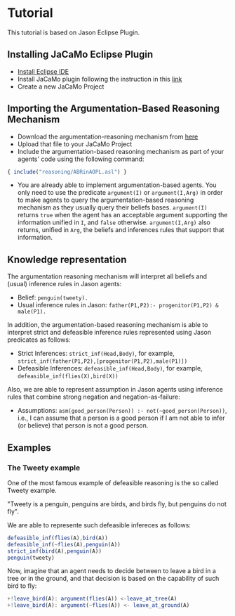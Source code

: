 # Tutorial

This tutorial is based on Jason Eclipse Plugin. 

## Installing JaCaMo Eclipse Plugin
- [Install Eclipse IDE](https://www.eclipse.org/downloads/)
- Install JaCaMo plugin following the instruction in this [link](http://jacamo.sourceforge.net/eclipseplugin/tutorial/)
- Create a new JaCaMo Project 


## Importing the Argumentation-Based Reasoning Mechanism

- Download the argumentation-reasoning mechanism from [here](../ABRinAOPL/src/reasonig/arb.asl)
- Upload that file to your JaCaMo Project
- Include the argumentation-based reasoning mechanism as part of your agents' code using the following command:

```javascript
{ include("reasoning/ABRinAOPL.asl") }
```
- You are already able to implement argumentation-based agents. You only need to use the predicate `argument(I)` or `argument(I,Arg)` in order to make agents to query the argumentation-based reasoning mechanism as they usually query their beliefs bases. `argument(I)` returns `true` when the agent has an acceptable argument supporting the information unified in `I`, and `false` otherwise. `argument(I,Arg)` also returns, unified in `Arg`, the beliefs and inferences rules that support that information.

## Knowledge representation

The argumentation reasoning mechanism will interpret all beliefs and (usual) inference rules in Jason agents:
- Belief: `penguin(tweety).`
- Usual inference rules in Jason: `father(P1,P2):- progenitor(P1,P2) & male(P1).`

In addition, the argumentation-based reasoning mechanism is able to interpret strict and defeasible inference rules represented using Jason predicates as follows:
- Strict Inferences: `strict_inf(Head,Body)`, for example, `strict_inf(father(P1,P2),[progenitor(P1,P2),male(P1)])`
- Defeasible Inferences: `defeasible_inf(Head,Body)`, for example, `defeasible_inf(flies(X),bird(X))`

Also, we are able to represent assumption in Jason agents using inference rules that combine strong negation and negation-as-failure:
- Assumptions: `asm(good_person(Person)) :- not(~good_person(Person))`, i.e., I can assume that a person is a good person if I am not able to infer (or believe) that person is not a good person.

## Examples 

### The Tweety example

One of the most famous example of defeasible reasoning is the so called Tweety example.

"Tweety is a penguin, penguins are birds, and birds fly, but penguins do not fly". 

We are able to represente such defeasible infereces as follows:

```javascript
defeasible_inf(flies(A),bird(A))
defeasible_inf(~flies(A),penguin(A))
strict_inf(bird(A),penguin(A))
penguin(tweety)
```
Now, imagine that an agent needs to decide between to leave a bird in a tree or in the ground, and that decision is based on the capability of such bird to fly:

```javascript
+!leave_bird(A): argument(flies(A)) <-leave_at_tree(A)
+!leave_bird(A): argument(~flies(A)) <- leave_at_ground(A)
```
